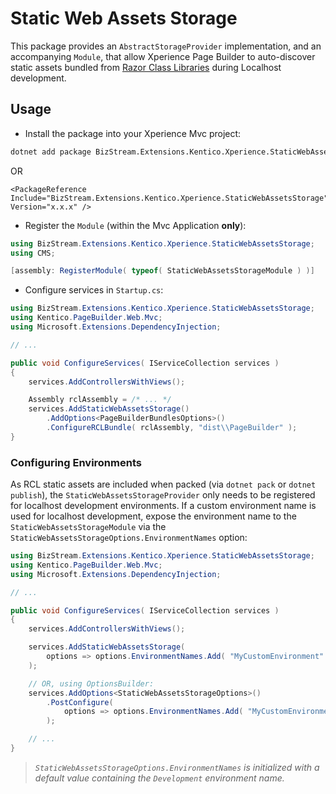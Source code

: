 # Static Web Assets Storage

This package provides an `AbstractStorageProvider` implementation, and an accompanying `Module`, that allow Xperience Page Builder to auto-discover static assets bundled from [Razor Class Libraries](https://docs.microsoft.com/en-us/aspnet/core/razor-pages/ui-class#create-an-rcl-with-static-assets) during Localhost development.

## Usage

- Install the package into your Xperience Mvc project:

```bash
dotnet add package BizStream.Extensions.Kentico.Xperience.StaticWebAssetsStorage
```

OR

```csproj
<PackageReference Include="BizStream.Extensions.Kentico.Xperience.StaticWebAssetsStorage" Version="x.x.x" />
```

- Register the `Module` (within the Mvc Application **only**):

```csharp
using BizStream.Extensions.Kentico.Xperience.StaticWebAssetsStorage;
using CMS;

[assembly: RegisterModule( typeof( StaticWebAssetsStorageModule ) )]
```

- Configure services in `Startup.cs`:

```csharp
using BizStream.Extensions.Kentico.Xperience.StaticWebAssetsStorage;
using Kentico.PageBuilder.Web.Mvc;
using Microsoft.Extensions.DependencyInjection;

// ...

public void ConfigureServices( IServiceCollection services )
{
    services.AddControllersWithViews();

    Assembly rclAssembly = /* ... */
    services.AddStaticWebAssetsStorage()
        .AddOptions<PageBuilderBundlesOptions>()
        .ConfigureRCLBundle( rclAssembly, "dist\\PageBuilder" );
}
```

### Configuring Environments

As RCL static assets are included when packed (via `dotnet pack` or `dotnet publish`), the `StaticWebAssetsStorageProvider` only needs to be registered for localhost development environments. If a custom environment name is used for localhost development, expose the environment name to the `StaticWebAssetsStorageModule` via the `StaticWebAssetsStorageOptions.EnvironmentNames` option:

```csharp
using BizStream.Extensions.Kentico.Xperience.StaticWebAssetsStorage;
using Kentico.PageBuilder.Web.Mvc;
using Microsoft.Extensions.DependencyInjection;

// ...

public void ConfigureServices( IServiceCollection services )
{
    services.AddControllersWithViews();

    services.AddStaticWebAssetsStorage(
        options => options.EnvironmentNames.Add( "MyCustomEnvironment" )
    );

    // OR, using OptionsBuilder:
    services.AddOptions<StaticWebAssetsStorageOptions>()
        .PostConfigure(
            options => options.EnvironmentNames.Add( "MyCustomEnvironment" )
        );

    // ...
}
```

> _`StaticWebAssetsStorageOptions.EnvironmentNames` is initialized with a default value containing the `Development` environment name._
